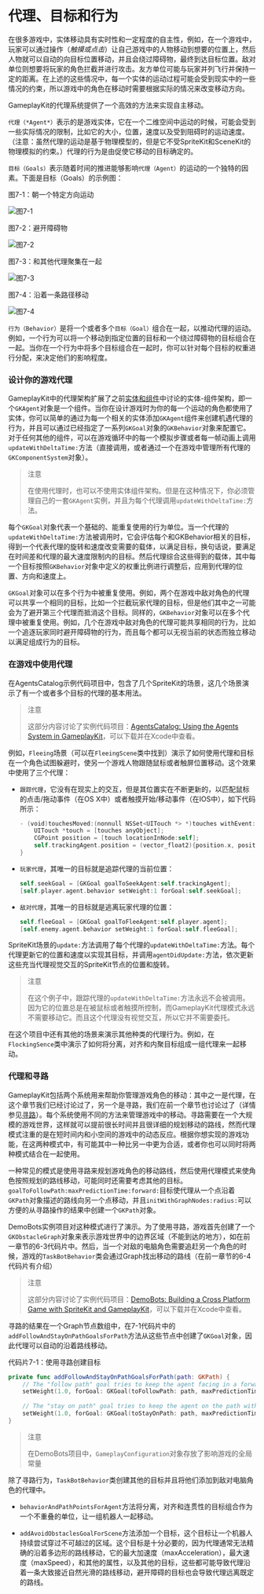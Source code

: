 # 代理、目标和行为

在很多游戏中，实体移动具有实时性和一定程度的自主性，例如，在一个游戏中，玩家可以通过操作（*触摸或点击*）让自己游戏中的人物移动到想要的位置上，然后人物就可以自动的向目标位置移动，并且会绕过障碍物，最终到达目标位置。敌对单位则想要将玩家的角色拦截并进行攻击。友方单位可能与玩家并列飞行并保持一定的距离。在上述的这些情况中，每一个实体的运动过程可能会受到现实中的一些情况的约束，所以游戏中的角色在移动时需要根据实际的情况来改变移动方向。

GameplayKit的代理系统提供了一个高效的方法来实现自主移动。

`代理（*Agent*）`表示的是游戏实体，它在一个二维空间中运动的时候，可能会受到一些实际情况的限制，比如它的大小，位置，速度以及受到阻碍时的运动速度。（注意：虽然代理的运动是基于物理模型的，但是它不受SpriteKit和SceneKit的物理模拟的约束。）代理的行为是由促使它移动的目标确定的。

`目标（Goals）`表示随着时间的推进能够影响`代理（Agent）`的运动的一个独特的因素。下面是目标（Goals）的示例图：

图7-1：朝一个特定方向运动

![图7-1](https://developer.apple.com/library/prerelease/ios/documentation/General/Conceptual/GameplayKit_Guide/Art/agent_seek_2x.png)


图7-2：避开障碍物

![图7-2](https://developer.apple.com/library/prerelease/ios/documentation/General/Conceptual/GameplayKit_Guide/Art/agent_avoid_2x.png)


图7-3：和其他代理聚集在一起

![图7-3](https://developer.apple.com/library/prerelease/ios/documentation/General/Conceptual/GameplayKit_Guide/Art/agent_flock_2x.png)


图7-4：沿着一条路径移动

![图7-4](https://developer.apple.com/library/prerelease/ios/documentation/General/Conceptual/GameplayKit_Guide/Art/agent_follow_path_2x.png)


`行为（Behavior）`是将一个或者多个`目标（Goal）`组合在一起，以推动代理的运动。例如，一个行为可以将一个移动到指定位置的目标和一个绕过障碍物的目标组合在一起。当你在一个行为中将多个目标组合在一起时，你可以针对每个目标的权重进行分配，来决定他们的影响程度。


### 设计你的游戏代理

GameplayKit中的代理架构扩展了之前[实体和组件]()中讨论的实体-组件架构，即一个`GKAgent`对象是一个组件。当你在设计游戏时为你的每一个运动的角色都使用了实体，你可以简单的通过为每一个相关的实体添加`GKAgent`组件来创建机遇代理的行为，并且可以通过已经指定了一系列`GKGoal`对象的`GKBehavior`对象来配置它。对于任何其他的组件，可以在游戏循环中的每一个模拟步骤或者每一帧动画上调用`updateWithDeltaTime:`方法（直接调用，或者通过一个在游戏中管理所有代理的`GKComponentSystem`对象）。

>注意
>
>在使用代理时，也可以不使用实体组件架构。但是在这种情况下，你必须管理自己的一套`GKAgent`实例，并且为每个代理调用`updateWithDeltaTime:`方法。


每个`GKGoal`对象代表一个基础的、能重复使用的行为单位。当一个代理的`updateWithDeltaTime:`方法被调用时，它会评估每个和GKBehavior相关的目标，得到一个代表代理的旋转和速度改变需要的载体，以满足目标，换句话说，要满足在时间差和代理的最大速度限制内的目标。然后代理综合这些得到的载体，其中每一个目标按照`GKBehavior`对象中定义的权重比例进行调整后，应用到代理的位置、方向和速度上。

`GKGoal`对象可以在多个行为中被重复使用。例如，两个在游戏中敌对角色的代理可以共享一个相同的目标，比如一个拦截玩家代理的目标，但是他们其中之一可能会为了避开第三个代理而抵消这个目标。同样的，`GKBehavior`对象可以在多个代理中被重复使用。例如，几个在游戏中敌对角色的代理可能共享相同的行为，比如一个追逐玩家同时避开障碍物的行为，而且每个都可以无视当前的状态而独立移动以满足组成行为的目标。


### 在游戏中使用代理

在AgentsCatalog示例代码项目中，包含了几个SpriteKit的场景，这几个场景演示了有一个或者多个目标的代理的基本用法。

>注意
>
>这部分内容讨论了实例代码项目：[AgentsCatalog: Using the Agents System in GameplayKit](https://developer.apple.com/library/prerelease/ios/samplecode/AgentsCatalog/Introduction/Intro.html#//apple_ref/doc/uid/TP40016141)，可以下载并在Xcode中查看。

例如，`Fleeing`场景（可以在`FleeingScene`类中找到）演示了如何使用代理和目标在一个角色试图躲避时，使另一个游戏人物跟随鼠标或者触屏位置移动。这个效果中使用了三个代理：

- `跟踪代理`，它没有在现实上的交互，但是其位置实在不断更新的，以匹配鼠标的点击/拖动事件（在OS X中）或者触摸开始/移动事件（在IOS中），如下代码所示：

	```swift
	- (void)touchesMoved:(nonnull NSSet<UITouch *> *)touches withEvent:(nullable UIEvent *)event {
	    UITouch *touch = [touches anyObject];
	    CGPoint position = [touch locationInNode:self];
	    self.trackingAgent.position = (vector_float2){position.x, position.y};
	}
	```
	
- `玩家代理`，其唯一的目标就是追踪代理的当前位置：

	```swift
	self.seekGoal = [GKGoal goalToSeekAgent:self.trackingAgent];
	[self.player.agent.behavior setWeight:1 forGoal:self.seekGoal];
	```
	
- `敌对代理`，其唯一的目标就是逃离玩家代理的位置：

	```swift
	self.fleeGoal = [GKGoal goalToFleeAgent:self.player.agent];
	[self.enemy.agent.behavior setWeight:1 forGoal:self.fleeGoal];
	```
	

SpriteKit场景的`update:`方法调用了每个代理的`updateWithDeltaTime:`方法。每个代理更新它的位置和速度以实现其目标，并调用`agentDidUpdate:`方法，依次更新这些充当代理视觉交互的SpriteKit节点的位置和旋转。

>注意
>
>在这个例子中，跟踪代理的`updateWithDeltaTime:`方法永远不会被调用。因为它的位置总是在被鼠标或者触摸所控制，而GameplayKit代理模式永远不需要移动它。而且这个代理没有视觉交互，所以它并不需要委托。


在这个项目中还有其他的场景来演示其他种类的代理行为。例如，在`FlockingSence`类中演示了如何将分离，对齐和内聚目标组成一组代理来一起移动。



### 代理和寻路

GameplayKit包括两个系统用来帮助你管理游戏角色的移动：其中之一是代理，在这个章节我们已经讨论过了，另一个是寻路，我们在前一个章节也讨论过了（详情参见[寻路]()）。每个系统使用不同的方法来管理游戏中的移动。寻路需要在一个大规模的游戏世界，这样就可以提前很长时间并且很详细的规划移动的路线，然而代理模式注重的是在短时间内和小空间的游戏中的动态反应。根据你想实现的游戏功能，在这两种模式中，有可能其中一种比另一中更为合适，或者你也可以同时将两种模式结合在一起使用。

一种常见的模式是使用寻路来规划游戏角色的移动路线，然后使用代理模式来使角色按照规划的路线移动，可能同时还需要考虑其他的目标。`goalToFollowPath:maxPredictionTime:forward:`目标使代理从一个点沿着`GKPath`对象描述的路线向另一个点移动，并且`initWithGraphNodes:radius:`可以方便的从寻路操作的结果中创建一个`GKPath`对象。

DemoBots实例项目对这种模式进行了演示。为了使用寻路，游戏首先创建了一个`GKObstacleGraph`对象来表示游戏世界中的边界区域（不能到达的地方），如在前一章节的6-3代码片中。然后，当一个对敌的电脑角色需要追赶另一个角色的时候，游戏的`TaskBotBehavior`类会通过Graph找出移动的路线（在前一章节的6-4代码片有介绍）


>注意
>
>这部分内容讨论了实例代码项目：[DemoBots: Building a Cross Platform Game with SpriteKit and GameplayKit](https://developer.apple.com/library/prerelease/ios/samplecode/DemoBots/Introduction/Intro.html#//apple_ref/doc/uid/TP40015179)，可以下载并在Xcode中查看。

寻路的结果在一个Graph节点数组中，在7-1代码片中的`addFollowAndStayOnPathGoalsForPath`方法从这些节点中创建了`GKGoal`对象，因此代理可以自动的沿着路线移动。

代码片7-1：使用寻路创建目标

```swift
private func addFollowAndStayOnPathGoalsForPath(path: GKPath) {
    // The "follow path" goal tries to keep the agent facing in a forward direction when it is on this path.
    setWeight(1.0, forGoal: GKGoal(toFollowPath: path, maxPredictionTime: GameplayConfiguration.TaskBot.maxPredictionTimeWhenFollowingPath, forward: true))
    
    // The "stay on path" goal tries to keep the agent on the path within the path's radius.
    setWeight(1.0, forGoal: GKGoal(toStayOnPath: path, maxPredictionTime: GameplayConfiguration.TaskBot.maxPredictionTimeWhenFollowingPath))
}
```

>注意
>
>在DemoBots项目中，`GameplayConfiguration`对象存放了影响游戏的全局常量

除了寻路行为，`TaskBotBehavior`类创建其他的目标并且将他们添加到敌对电脑角色的代理中。

- `behaviorAndPathPointsForAgent`方法将分离，对齐和连贯性的目标组合作为一个不重叠的单位，让一组机器人一起移动。

- `addAvoidObstaclesGoalForScene`方法添加一个目标，这个目标让一个机器人持续尝试穿过不可越过的区域。这个目标是十分必要的，因为代理通常无法精确的沿着多边形的路线移动，它的最大加速度（maxAcceleration），最大速度（maxSpeed），和其他的属性，以及其他的目标，这些都可能导致代理沿着一条大致接近自然光滑的路线移动，避开障碍的目标也会导致代理远离既定的路线。
